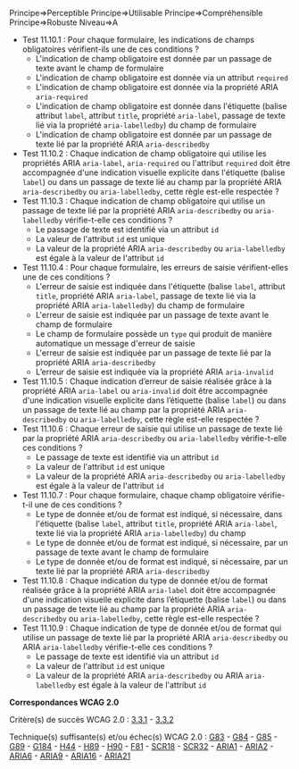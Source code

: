 Principe=>Perceptible
Principe=>Utilisable
Principe=>Compréhensible
Principe=>Robuste
Niveau=>A

*   Test 11.10.1 : Pour chaque formulaire, les indications de champs obligatoires vérifient-ils une de ces conditions ?
    *   L'indication de champ obligatoire est donnée par un passage de texte avant le champ de formulaire
    *   L'indication de champ obligatoire est donnée via un attribut `required`
    *   L'indication de champ obligatoire est donnée via la propriété ARIA `aria-required`
    *   L'indication de champ obligatoire est donnée dans l'étiquette (balise attribut `label`, attribut `title`, propriété `aria-label`, passage de texte lié via la propriété `aria-labelledby`) du champ de formulaire
    *   L'indication de champ obligatoire est donnée par un passage de texte lié par la propriété ARIA `aria-describedby`
*   Test 11.10.2 : Chaque indication de champ obligatoire qui utilise les propriétés ARIA `aria-label`, `aria-required` ou l'attribut `required` doit être accompagnée d'une indication visuelle explicite dans l'étiquette (balise `label`) ou dans un passage de texte lié au champ par la propriété ARIA `aria-describedby` ou `aria-labelledby`, cette règle est-elle respectée ?
*   Test 11.10.3 : Chaque indication de champ obligatoire qui utilise un passage de texte lié par la propriété ARIA `aria-describedby` ou `aria-labelledby` vérifie-t-elle ces conditions ?
    *   Le passage de texte est identifié via un attribut `id`
    *   La valeur de l'attribut `id` est unique
    *   La valeur de la propriété ARIA `aria-describedby` ou `aria-labelledby` est égale à la valeur de l'attribut `id`
*   Test 11.10.4 : Pour chaque formulaire, les erreurs de saisie vérifient-elles une de ces conditions ?
    *   L'erreur de saisie est indiquée dans l'étiquette (balise `label`, attribut `title`, propriété ARIA `aria-label`, passage de texte lié via la propriété ARIA `aria-labelledby`) du champ de formulaire
    *   L'erreur de saisie est indiquée par un passage de texte avant le champ de formulaire
    *   Le champ de formulaire possède un `type` qui produit de manière automatique un message d'erreur de saisie
    *   L'erreur de saisie est indiquée par un passage de texte lié par la propriété ARIA `aria-describedby`
    *   L’erreur de saisie est indiquée via la propriété ARIA `aria-invalid`
*   Test 11.10.5 : Chaque indication d’erreur de saisie réalisée grâce à la propriété ARIA `aria-label` ou `aria-invalid` doit être accompagnée d'une indication visuelle explicite dans l’étiquette (balise `label`) ou dans un passage de texte lié au champ par la propriété ARIA `aria-describedby` ou `aria-labelledby`, cette règle est-elle respectée ?
*   Test 11.10.6 : Chaque erreur de saisie qui utilise un passage de texte lié par la propriété ARIA `aria-describedby` ou `aria-labelledby` vérifie-t-elle ces conditions ?
    *   Le passage de texte est identifié via un attribut `id`
    *   La valeur de l'attribut `id` est unique
    *   La valeur de la propriété ARIA `aria-describedby` ou `aria-labelledby` est égale à la valeur de l'attribut `id`
*   Test 11.10.7 : Pour chaque formulaire, chaque champ obligatoire vérifie-t-il une de ces conditions ?
    *   Le type de donnée et/ou de format est indiqué, si nécessaire, dans l'étiquette (balise `label`, attribut `title`, propriété ARIA `aria-label`, texte lié via la propriété ARIA `aria-labelledby`) du champ
    *   Le type de donnée et/ou de format est indiqué, si nécessaire, par un passage de texte avant le champ de formulaire
    *   Le type de donnée et/ou de format est indiqué, si nécessaire, par un texte lié par la propriété ARIA `aria-describedby`
*   Test 11.10.8 : Chaque indication du type de donnée et/ou de format réalisée grâce à la propriété ARIA `aria-label` doit être accompagnée d'une indication visuelle explicite dans l’étiquette (balise `label`) ou dans un passage de texte lié au champ par la propriété ARIA `aria-describedby` ou `aria-labelledby`, cette règle est-elle respectée ?
*   Test 11.10.9 : Chaque indication de type de donnée et/ou de format qui utilise un passage de texte lié par la propriété ARIA `aria-describedby` ou ARIA `aria-labelledby` vérifie-t-elle ces conditions ?
    *   Le passage de texte est identifié via un attribut `id`
    *   La valeur de l'attribut `id` est unique
    *   La valeur de la propriété ARIA `aria-describedby` ou ARIA `aria-labelledby` est égale à la valeur de l'attribut `id`

**Correspondances WCAG 2.0**

Critère(s) de succès WCAG 2.0 : [3.3.1](http://www.w3.org/Translations/WCAG20-fr/#minimize-error-identified) - [3.3.2](http://www.w3.org/Translations/WCAG20-fr/#minimize-error-cues)

Technique(s) suffisante(s) et/ou échec(s) WCAG 2.0 : [G83](http://www.w3.org/TR/WCAG-TECHS/G83.html) - [G84](http://www.w3.org/TR/WCAG-TECHS/G84.html) - [G85](http://www.w3.org/TR/WCAG-TECHS/G85.html) - [G89](http://www.w3.org/TR/WCAG-TECHS/G89.html) - [G184](http://www.w3.org/TR/WCAG-TECHS/G184.html) - [H44](http://www.w3.org/TR/WCAG-TECHS/H44.html) - [H89](http://www.w3.org/TR/WCAG-TECHS/H89.html) - [H90](http://www.w3.org/TR/WCAG-TECHS/H90.html) - [F81](http://www.w3.org/TR/WCAG-TECHS/F81.html) - [SCR18](http://www.w3.org/TR/WCAG-TECHS/SCR18.html) - [SCR32](http://www.w3.org/TR/WCAG-TECHS/SCR32.html) - [ARIA1](http://www.w3.org/TR/WCAG-TECHS/ARIA1.html) - [ARIA2](http://www.w3.org/TR/WCAG-TECHS/ARIA2.html) - [ARIA6](http://www.w3.org/TR/WCAG-TECHS/ARIA6.html) - [ARIA9](http://www.w3.org/TR/WCAG-TECHS/ARIA9.html) - [ARIA16](http://www.w3.org/TR/WCAG-TECHS/ARIA16.html) - [ARIA21](http://www.w3.org/TR/WCAG-TECHS/ARIA21.html)
